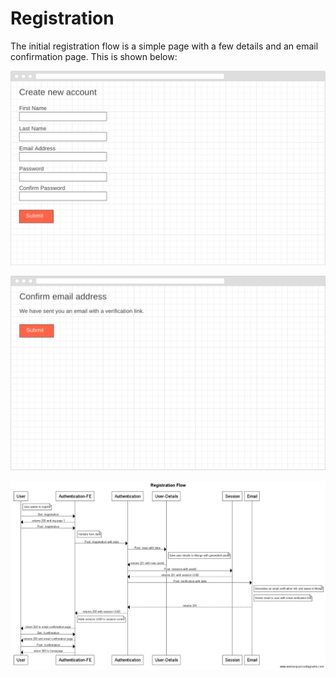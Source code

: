 # Registration

The initial registration flow is a simple page with a few details and an email confirmation page. This is shown below:

![RegistrationPage1](RegistrationPage1.png)

![EmailConfirmation](EmailConfirmation.png)

![RegistrationSequenceDiagram](RegistrationSequenceDiagram.png)
